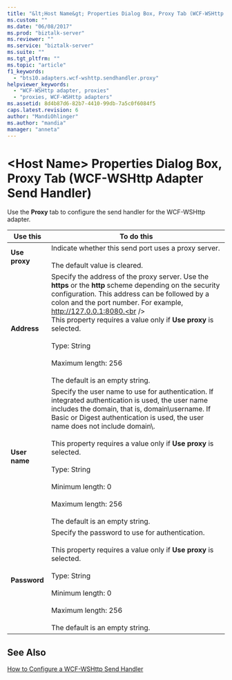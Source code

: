 ```yaml
---
title: "&lt;Host Name&gt; Properties Dialog Box, Proxy Tab (WCF-WSHttp Adapter Send Handler) | Microsoft Docs"
ms.custom: ""
ms.date: "06/08/2017"
ms.prod: "biztalk-server"
ms.reviewer: ""
ms.service: "biztalk-server"
ms.suite: ""
ms.tgt_pltfrm: ""
ms.topic: "article"
f1_keywords: 
  - "bts10.adapters.wcf-wshttp.sendhandler.proxy"
helpviewer_keywords: 
  - "WCF-WSHttp adapter, proxies"
  - "proxies, WCF-WSHttp adapters"
ms.assetid: 8d4b87d6-82b7-4410-99db-7a5c0f6084f5
caps.latest.revision: 6
author: "MandiOhlinger"
ms.author: "mandia"
manager: "anneta"
---
```

# &lt;Host Name&gt; Properties Dialog Box, Proxy Tab (WCF-WSHttp Adapter Send Handler)
Use the **Proxy** tab to configure the send handler for the WCF-WSHttp adapter.  
  
|Use this|To do this|  
|--------------|----------------|  
|**Use proxy**|Indicate whether this send port uses a proxy server.<br /><br /> The default value is cleared.|  
|**Address**|Specify the address of the proxy server. Use the **https** or the **http** scheme depending on the security configuration. This address can be followed by a colon and the port number. For example, http://127.0.0.1:8080.<br /><br /> This property requires a value only if **Use proxy** is selected.<br /><br /> Type: String<br /><br /> Maximum length: 256<br /><br /> The default is an empty string.|  
|**User name**|Specify the user name to use for authentication. If integrated authentication is used, the user name includes the domain, that is, domain\username. If Basic or Digest authentication is used, the user name does not include domain\\.<br /><br /> This property requires a value only if **Use proxy** is selected.<br /><br /> Type: String<br /><br /> Minimum length: 0<br /><br /> Maximum length: 256<br /><br /> The default is an empty string.|  
|**Password**|Specify the password to use for authentication.<br /><br /> This property requires a value only if **Use proxy** is selected.<br /><br /> Type: String<br /><br /> Minimum length: 0<br /><br /> Maximum length: 256<br /><br /> The default is an empty string.|  
  
## See Also  
 [How to Configure a WCF-WSHttp Send Handler](../core/how-to-configure-a-wcf-wshttp-send-handler.md)